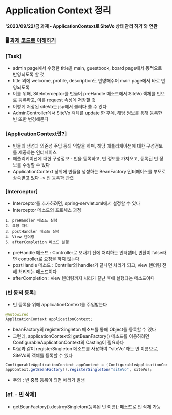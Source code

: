 # Application Context 정리 
#### '2023/09/22/금 과제 - ApplicationContext로 SiteVo 상태 관리 하기'와 연관
### 🖥️ [과제 코드로 이해하기](https://github.com/YeJi222/mysite/blob/main/AdminPage_Assginment.md)

### [Task]
- admin page에서 수정한 title을 main, guestbook, board page에서 동적으로 반영되도록 할 것
- title 외에 welcome, profile, description도 반영해주어 main page에서 바로 반영되도록
- 이를 위해, SiteInterceptor를 만들어 preHandle 메소드에서 SiteVo 객체를 빈으로 등록하고, 이를 request 속성에 저장할 것
- 이렇게 저장된 siteVo는 jsp에서 불러다 쓸 수 있다
- AdminController에서 SiteVo 객체를 update 한 후에, 해당 정보를 통해 등록한 빈 또한 변경해준다 

### [ApplicationContext란?]
- 빈들의 생성과 의존성 주입 등의 역할을 하며, 해당 애플리케이션에 대한 구성정보를 제공하는 인터페이스
- 애플리케이션에 대한 구성정보 - 빈을 등록하고, 빈 정보를 가져오고, 등록된 빈 정보를 수정할 수 있다
- ApplicationContext 상위에 빈들을 생성하는 BeanFactory 인터페이스를 부모로 상속받고 있다 -> 빈 등록과 관련

### [Interceptor]
- Interceptor를 추가하려면, spring-servlet.xml에서 설정할 수 있다
- Interceptor 메소드의 프로세스 과정
```text
1. preHandler 메소드 실행 
2. 요청 처리 
3. postHandler 메소드 실행 
4. View 렌더링 
5. afterCompletion 메소드 실행 
```
- preHandle 메소드 : Controller로 보내기 전에 처리하는 인터셉터, 반환이 false라면 controller로 요청을 하지 않는다
- postHandle 메소드 : Contrller의 handler가 끝나면 처리가 되고, view 렌더링 전에 처리되는 메소드이다
- afterCompletion : view 렌더링까지 처리가 끝난 후에 실행되는 메소드이다 

### [빈 동적 등록]
- 빈 등록을 위해 applicationContext를 주입받는다
```java
@Autowired
ApplicationContext applicationContext;
```
- beanFactory의 registerSingleton 메소드를 통해 Object를 등록할 수 있다
- 그런데, applicationContext의 getBeanFactory() 메소드를 이용하려면 ConfigurableApplicationContext의 Casting이 필요하다
- 다음과 같이 registerSingleton 메소드를 사용하여 "siteVo"라는 빈 이름으로, SiteVo의 객체를 등록할 수 있다
```java
ConfigurableApplicationContext appContext = (ConfigurableApplicationContext) applicationContext;
appContext.getBeanFactory().registerSingleton("siteVo", siteVo);
```
- 주의 : 빈 중복 등록이 되면 에러가 발생

### [cf. - 빈 삭제]
- getBeanFactory().destroySingleton(등록된 빈 이름); 메소드로 빈 삭제 가능 

